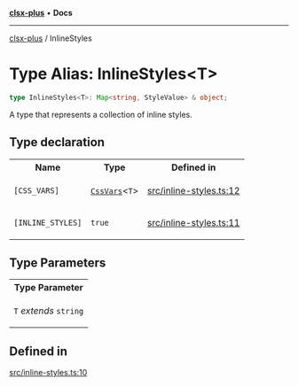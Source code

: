 [**clsx-plus**](README.md) • **Docs**

---

[clsx-plus](README.md) / InlineStyles

# Type Alias: InlineStyles\<T>

```ts
type InlineStyles<T>: Map<string, StyleValue> & object;
```

A type that represents a collection of inline styles.

## Type declaration

<table>
<tr>
<th>Name</th>
<th>Type</th>
<th>Defined in</th>
</tr>
<tr>
<td>

`[CSS_VARS]`

</td>
<td>

[`CssVars`](TypeAlias.CssVars.md)\<`T`>

</td>
<td>

[src/inline-styles.ts:12](https://github.com/HoodieCollin/clsx-plus/blob/4d55252443bab37590ad84a6e45f55cb4343cd0f/src/inline-styles.ts#L12)

</td>
</tr>
<tr>
<td>

`[INLINE_STYLES]`

</td>
<td>

`true`

</td>
<td>

[src/inline-styles.ts:11](https://github.com/HoodieCollin/clsx-plus/blob/4d55252443bab37590ad84a6e45f55cb4343cd0f/src/inline-styles.ts#L11)

</td>
</tr>
</table>

## Type Parameters

<table>
<tr>
<th>Type Parameter</th>
</tr>
<tr>
<td>

`T` _extends_ `string`

</td>
</tr>
</table>

## Defined in

[src/inline-styles.ts:10](https://github.com/HoodieCollin/clsx-plus/blob/4d55252443bab37590ad84a6e45f55cb4343cd0f/src/inline-styles.ts#L10)
